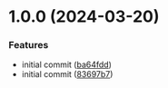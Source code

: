 # 1.0.0 (2024-03-20)


### Features

* initial commit ([ba64fdd](https://github.com/alx-ui/boilerplate-fastify/commit/ba64fdda496770513ef0c6ba0a680386a57a732c))
* initial commit ([83697b7](https://github.com/alx-ui/boilerplate-fastify/commit/83697b703f6176cf4011e20fc3660865d6aec9f5))
